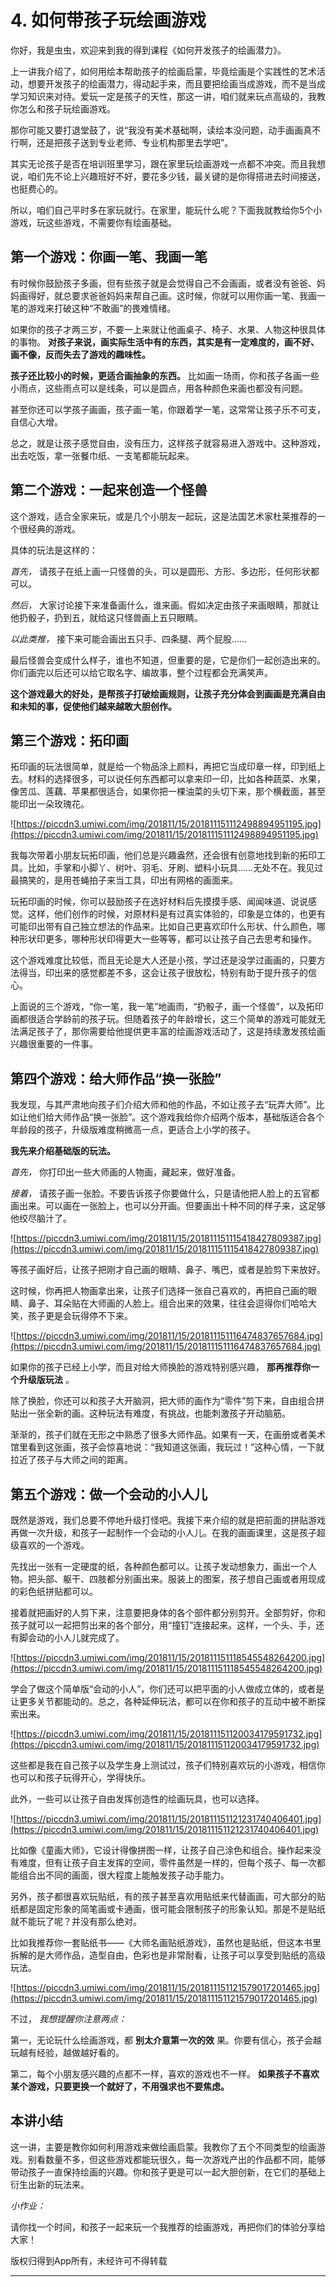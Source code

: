 # 4. 如何带孩子玩绘画游戏

你好，我是虫虫，欢迎来到我的得到课程《如何开发孩子的绘画潜力》。

上一讲我介绍了，如何用绘本帮助孩子的绘画启蒙，毕竟绘画是个实践性的艺术活动，想要开发孩子的绘画潜力，得动起手来，而且要把绘画当成游戏，而不是当成学习知识来对待。爱玩一定是孩子的天性，那这一讲，咱们就来玩点高级的，我教你怎么和孩子玩绘画游戏。

那你可能又要打退堂鼓了，说“我没有美术基础啊，读绘本没问题，动手画画真不行啊，还是把孩子送到专业老师、专业机构那里去学吧”。

其实无论孩子是否在培训班里学习，跟在家里玩绘画游戏一点都不冲突。而且我想说，咱们先不论上兴趣班好不好，要花多少钱，最关键的是你得搭进去时间接送，也挺费心的。

所以，咱们自己平时多在家玩就行。在家里，能玩什么呢？下面我就教给你5个小游戏，玩这些游戏，不需要你有绘画基础。

## 第一个游戏：你画一笔、我画一笔

有时候你鼓励孩子多画，但有些孩子就是会觉得自己不会画画，或者没有爸爸、妈妈画得好，就总要求爸爸妈妈来帮自己画。这时候，你就可以用你画一笔、我画一笔的游戏来打破这种“不敢画”的畏难情绪。

如果你的孩子才两三岁，不要一上来就让他画桌子、椅子、水果、人物这种很具体的事物。 **对孩子来说，画实际生活中有的东西，其实是有一定难度的，画不好、画不像，反而失去了游戏的趣味性。**

 **孩子还比较小的时候，更适合画抽象的东西。** 比如画一场雨，你和孩子各画一些小雨点，这些雨点可以是线条，可以是圆点，用各种颜色来画也都没有问题。

甚至你还可以学孩子画画，孩子画一笔，你跟着学一笔，这常常让孩子乐不可支，自信心大增。

总之，就是让孩子感觉自由，没有压力，这样孩子就容易进入游戏中。这种游戏，出去吃饭，拿一张餐巾纸、一支笔都能玩起来。

## 第二个游戏：一起来创造一个怪兽

这个游戏，适合全家来玩，或是几个小朋友一起玩，这是法国艺术家杜莱推荐的一个很经典的游戏。

具体的玩法是这样的：

 *首先，* 请孩子在纸上画一只怪兽的头，可以是圆形、方形、多边形，任何形状都可以。

 *然后，* 大家讨论接下来准备画什么，谁来画。假如决定由孩子来画眼睛，那就让他扔骰子，扔到五，就给这只怪兽画上五只眼睛。

 *以此类推，* 接下来可能会画出五只手、四条腿、两个屁股……

最后怪兽会变成什么样子，谁也不知道，但重要的是，它是你们一起创造出来的。你们画完以后还可以给它取名字、编故事，整个过程都会充满笑声。

 **这个游戏最大的好处，是帮孩子打破绘画规则，让孩子充分体会到画画是充满自由和未知的事，促使他们越来越敢大胆创作。**

## 第三个游戏：拓印画

拓印画的玩法很简单，就是给一个物品涂上颜料，再把它当成印章一样，印到纸上去。材料的选择很多，可以说任何东西都可以拿来印一印，比如各种蔬菜、水果，像苦瓜、莲藕、苹果都很适合，如果你把一棵油菜的头切下来，那个横截面，甚至能印出一朵玫瑰花。

![https://piccdn3.umiwi.com/img/201811/15/201811151112498894951195.jpg](https://piccdn3.umiwi.com/img/201811/15/201811151112498894951195.jpg)

我每次带着小朋友玩拓印画，他们总是兴趣盎然，还会很有创意地找到新的拓印工具。比如，手掌和小脚丫、树叶、羽毛、牙刷、塑料小玩具……无处不在。我见过最搞笑的，是用苍蝇拍子来当工具，印出有网格的画面来。

玩拓印画的时候，你可以鼓励孩子在选好材料后先摸摸手感、闻闻味道、说说感觉。这样，他们创作的时候，对原材料是有过真实体验的，印象是立体的，也更有可能印出带有自己独立想法的作品来。比如自己更喜欢印什么形状、什么颜色，哪种形状印更多，哪种形状印得更大一些等等，都可以让孩子自己去思考和操作。

这个游戏难度比较低，而且无论是大人还是小孩，学过还是没学过画画的，只要方法得当，印出来的感觉都差不多，这会让孩子很放松，特别有助于提升孩子的信心。

上面说的三个游戏，“你一笔，我一笔”地画雨，“扔骰子，画一个怪兽”，以及拓印画都很适合学龄前的孩子玩。但随着孩子的年龄增长，这三个简单的游戏可能就无法满足孩子了，那你需要给他提供更丰富的绘画游戏活动了，这是持续激发孩绘画兴趣很重要的一件事。

## 第四个游戏：给大师作品“换一张脸”

我发现，与其严肃地向孩子们介绍大师和他的作品，不如让孩子去“玩弄大师”。比如让他们给大师作品“换一张脸”。这个游戏我给你介绍两个版本，基础版适合各个年龄段的孩子，升级版难度稍微高一点，更适合上小学的孩子。

 **我先来介绍基础版的玩法。**

 *首先，* 你打印出一些大师画的人物画，藏起来，做好准备。

 *接着，* 请孩子画一张脸。不要告诉孩子你要做什么，只是请他把人脸上的五官都画出来。可以画在一张脸上，也可以分开画。但要画出十种不同的样子来，这足够他绞尽脑汁了。

![https://piccdn3.umiwi.com/img/201811/15/201811151115418427809387.jpg](https://piccdn3.umiwi.com/img/201811/15/201811151115418427809387.jpg)

等孩子画好后，让孩子把刚才自己画的眼睛、鼻子、嘴巴，或者是脸剪下来放好。

这时候，你再把人物画拿出来，让孩子们选择一张自己喜欢的，再把自己画的眼睛、鼻子、耳朵贴在大师画的人脸上。组合出来的效果，往往会逗得你们哈哈大笑，孩子更是会玩得停不下来。

![https://piccdn3.umiwi.com/img/201811/15/201811151116474837657684.jpg](https://piccdn3.umiwi.com/img/201811/15/201811151116474837657684.jpg)

如果你的孩子已经上小学，而且对给大师换脸的游戏特别感兴趣， **那再推荐你一个升级版玩法** 。

除了换脸，你还可以和孩子大开脑洞，把大师的画作为“零件”剪下来，自由组合拼贴出一张全新的画。这种玩法有难度，有挑战，也能刺激孩子开动脑筋。

渐渐的，孩子们就在无形之中熟悉了很多大师作品。如果有一天，在画册或者美术馆里看到这张画，孩子会惊喜地说：“我知道这张画，我玩过！”这种心情，一下就拉近了孩子与大师之间的距离。

## 第五个游戏：做一个会动的小人儿

既然是游戏，我们总要不停地升级打怪吧。我接下来介绍的就是把前面的拼贴游戏再做一次升级，和孩子一起制作一个会动的小人儿。在我的画画课里，这是孩子超级喜欢的一个游戏。

先找出一张有一定硬度的纸，各种颜色都可以。让孩子发动想象力，画出一个人物。把头部、躯干、四肢都分别画出来。服装上的图案，孩子想自己画或者用现成的彩色纸拼贴都可以。

接着就把画好的人剪下来，注意要把身体的各个部件都分别剪开。全部剪好，你和孩子就可以一起把剪出来的各个部分，用“撞钉”连接起来。这样，一个头、手，还有脚会动的小人儿就完成了。

![https://piccdn3.umiwi.com/img/201811/15/201811151118545548264200.jpg](https://piccdn3.umiwi.com/img/201811/15/201811151118545548264200.jpg)

学会了做这个简单版“会动的小人”，你们还可以把平面的小人做成立体的，或者是让更多关节都能动的。总之，各种延伸玩法，都可以在你和孩子的互动中被不断探索出来。

![https://piccdn3.umiwi.com/img/201811/15/201811151120034179591732.jpg](https://piccdn3.umiwi.com/img/201811/15/201811151120034179591732.jpg)

这些都是我在自己孩子以及学生身上测试过，孩子们特别喜欢玩的小游戏，相信你也可以和孩子玩得开心，学得快乐。

此外，一些可以让孩子自由发挥创造性的绘画玩具，也可以选择。

![https://piccdn3.umiwi.com/img/201811/15/201811151121231740406401.jpg](https://piccdn3.umiwi.com/img/201811/15/201811151121231740406401.jpg)

比如像《童画大师》，它设计得像拼图一样，让孩子自己涂色和组合。操作起来没有难度，但有让孩子自主发挥的空间，零件虽然是一样的，但每个孩子、每一次都能组合出不同的画面，很大程度上能触发孩子动手能力。

另外，孩子都很喜欢玩贴纸，有的孩子甚至喜欢用贴纸来代替画画，可大部分的贴纸都是固定形象的简笔画或卡通画，很可能会限制孩子的形象认知。那是不是贴纸就不能玩了呢？并没有那么绝对。

比如我推荐你一套贴纸书——《大师名画贴纸游戏》，虽然也是贴纸，但这本书里拆解的是大师作品，造型自由，色彩也是非常耐看，让孩子可以享受到贴纸的高级玩法。

![https://piccdn3.umiwi.com/img/201811/15/201811151121579017201465.jpg](https://piccdn3.umiwi.com/img/201811/15/201811151121579017201465.jpg)

不过， *我想提醒你注意两点：*

第一，无论玩什么绘画游戏，都 **别太介意第一次的效** 果。你要有信心，孩子会越玩越有经验，越做越好看的。

第二，每个小朋友感兴趣的点都不一样，喜欢的游戏也不一样。 **如果孩子不喜欢某个游戏，只要更换一个就好了，不用强求也不要焦虑。**

## 本讲小结

这一讲，主要是教你如何利用游戏来做绘画启蒙。我教你了五个不同类型的绘画游戏。别看数量不多，但这些游戏都能玩很久，每一次游戏产出的作品都不同，能够带动孩子一直保持绘画的兴趣。你和孩子更是可以一起大胆创新，在它们的基础上衍生出新的玩法来。

 *小作业：*

请你找一个时间，和孩子一起来玩一个我推荐的绘画游戏，再把你们的体验分享给大家！ 

版权归得到App所有，未经许可不得转载

---
